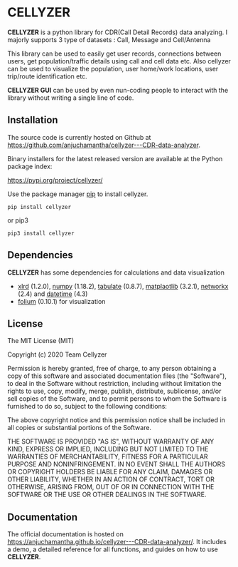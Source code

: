 # CELLYZER 

**CELLYZER** is a python library for CDR(Call Detail Records) data analyzing. I majorly supports 3 type of datasets : Call, Message and Cell/Antenna

This library can be used to easily get user records, connections between users, get population/traffic details using call and cell data etc. Also cellyzer can be used to visualize the population, user home/work locations, user trip/route identification etc.

**CELLYZER GUI** can be used by even nun-coding people to interact with the library without writing a single line of code.



## Installation

The source code is currently hosted on Github at https://github.com/anjuchamantha/cellyzer---CDR-data-analyzer. 

Binary installers for the latest released version are available at the Python package index:

https://pypi.org/project/cellyzer/

Use the package manager [pip](https://pip.pypa.io/en/stable/) to install cellyzer.

```
pip install cellyzer
```

or pip3

```
pip3 install cellyzer
```



## Dependencies

**CELLYZER** has some dependencies for calculations and data visualization 

- [xlrd](https://pypi.org/project/xlrd/) (1.2.0), [numpy](http://www.numpy.org/) (1.18.2), [tabulate](https://pypi.org/project/tabulate/) (0.8.7), [matplaotlib](https://matplotlib.org) (3.2.1), [networkx](https://networkx.github.io/) (2.4) and [datetime](https://pypi.org/project/DateTime/) (4.3)
- [folium](https://python-visualization.github.io/folium/) (0.10.1) for visualization

## License

The MIT License (MIT)

Copyright (c) 2020 Team Cellyzer

Permission is hereby granted, free of charge, to any person obtaining a copy
of this software and associated documentation files (the "Software"), to deal
in the Software without restriction, including without limitation the rights
to use, copy, modify, merge, publish, distribute, sublicense, and/or sell
copies of the Software, and to permit persons to whom the Software is
furnished to do so, subject to the following conditions:

The above copyright notice and this permission notice shall be included in all
copies or substantial portions of the Software.

THE SOFTWARE IS PROVIDED "AS IS", WITHOUT WARRANTY OF ANY KIND, EXPRESS OR
IMPLIED, INCLUDING BUT NOT LIMITED TO THE WARRANTIES OF MERCHANTABILITY,
FITNESS FOR A PARTICULAR PURPOSE AND NONINFRINGEMENT. IN NO EVENT SHALL THE
AUTHORS OR COPYRIGHT HOLDERS BE LIABLE FOR ANY CLAIM, DAMAGES OR OTHER
LIABILITY, WHETHER IN AN ACTION OF CONTRACT, TORT OR OTHERWISE, ARISING FROM,
OUT OF OR IN CONNECTION WITH THE SOFTWARE OR THE USE OR OTHER DEALINGS IN THE
SOFTWARE.



## Documentation

The official documentation is hosted on https://anjuchamantha.github.io/cellyzer---CDR-data-analyzer/. It includes a demo, a detailed reference for all functions, and guides on how to use **CELLYZER**. 

